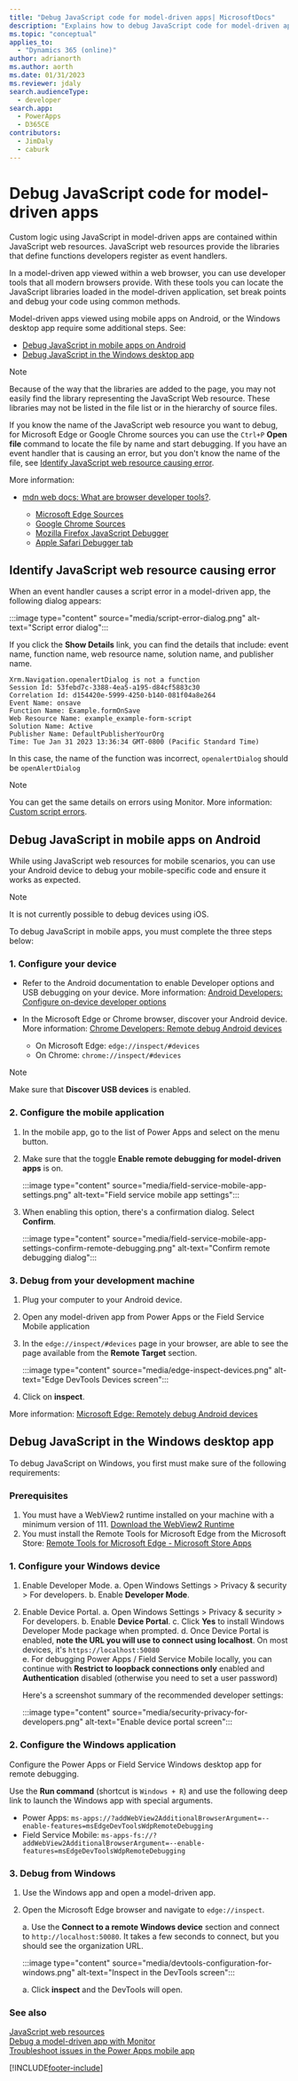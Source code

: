 ```yaml
---
title: "Debug JavaScript code for model-driven apps| MicrosoftDocs"
description: "Explains how to debug JavaScript code for model-driven apps"
ms.topic: "conceptual"
applies_to: 
  - "Dynamics 365 (online)"
author: adrianorth
ms.author: aorth
ms.date: 01/31/2023
ms.reviewer: jdaly
search.audienceType: 
  - developer
search.app: 
  - PowerApps
  - D365CE
contributors: 
  - JimDaly
  - caburk
---
```

# Debug JavaScript code for model-driven apps

Custom logic using JavaScript in model-driven apps are contained within JavaScript web resources. JavaScript web resources provide the libraries that define functions developers register as event handlers.

In a model-driven app viewed within a web browser, you can use developer tools that all modern browsers provide. With these tools you can locate the JavaScript libraries loaded in the model-driven application, set break points and debug your code using common methods.

Model-driven apps viewed using mobile apps on Android, or the Windows desktop app require some additional steps. See:

- [Debug JavaScript in mobile apps on Android](#debug-javascript-in-mobile-apps-on-android)
- [Debug JavaScript in the Windows desktop app](#debug-javascript-in-the-windows-desktop-app)

> [!NOTE]
> Because of the way that the libraries are added to the page, you may not easily find the library representing the JavaScript Web resource. These libraries may not be listed in the file list or in the hierarchy of source files.
> 
> If you know the name of the JavaScript web resource you want to debug, for Microsoft Edge or Google Chrome sources you can use the `Ctrl+P` **Open file** command to locate the file by name and start debugging. If you have an event handler that is causing an error, but you don't know the name of the file, see [Identify JavaScript web resource causing error](#identify-javascript-web-resource-causing-error).

More information:

- [mdn web docs: What are browser developer tools?](https://developer.mozilla.org/docs/Learn/Common_questions/What_are_browser_developer_tools).

   - [Microsoft Edge Sources](/microsoft-edge/devtools-guide-chromium/sources/)
   - [Google Chrome Sources](https://developer.chrome.com/docs/devtools/sources/)
   - [Mozilla Firefox JavaScript Debugger](https://firefox-source-docs.mozilla.org/devtools-user/debugger/index.html)
   - [Apple Safari Debugger tab](https://support.apple.com/guide/safari-developer/debugger-tab-devfce7d9aed/mac)

## Identify JavaScript web resource causing error

When an event handler causes a script error in a model-driven app, the following dialog appears:

:::image type="content" source="media/script-error-dialog.png" alt-text="Script error dialog":::

If you click the **Show Details** link, you can find the details that include: event name, function name, web resource name, solution name, and publisher name.

```
Xrm.Navigation.openalertDialog is not a function
Session Id: 53febd7c-3388-4ea5-a195-d84cf5883c30
Correlation Id: d154420e-5999-4250-b140-081f04a8e264
Event Name: onsave
Function Name: Example.formOnSave
Web Resource Name: example_example-form-script
Solution Name: Active
Publisher Name: DefaultPublisherYourOrg
Time: Tue Jan 31 2023 13:36:34 GMT-0800 (Pacific Standard Time)
```

In this case, the name of the function was incorrect, `openalertDialog` should be `openAlertDialog`

> [!NOTE]
> You can get the same details on errors using Monitor. More information: [Custom script errors](../../../maker/monitor-modelapps.md#custom-script-errors).

## Debug JavaScript in mobile apps on Android

While using JavaScript web resources for mobile scenarios, you can use your Android device to debug your mobile-specific code and ensure it works as expected.

> [!NOTE]
> It is not currently possible to debug devices using iOS.

To debug JavaScript in mobile apps, you must complete the three steps below:

### 1. Configure your device

- Refer to the Android documentation to enable Developer options and USB debugging on your device. More information: [Android Developers: Configure on-device developer options](https://developer.android.com/studio/debug/dev-options)
- In the Microsoft Edge or Chrome browser, discover your Android device. More information: [Chrome Developers: Remote debug Android devices](https://developer.chrome.com/docs/devtools/remote-debugging/)

   - On Microsoft Edge: `edge://inspect/#devices`
   - On Chrome: `chrome://inspect/#devices`

> [!NOTE]
> Make sure that **Discover USB devices** is enabled.

### 2. Configure the mobile application

1. In the mobile app, go to the list of Power Apps and select on the menu button.
1. Make sure that the toggle **Enable remote debugging for model-driven apps** is on.

   :::image type="content" source="media/field-service-mobile-app-settings.png" alt-text="Field service mobile app settings":::

1. When enabling this option, there's a confirmation dialog. Select **Confirm**.

   :::image type="content" source="media/field-service-mobile-app-settings-confirm-remote-debugging.png" alt-text="Confirm remote debugging dialog":::

### 3. Debug from your development machine

1. Plug your computer to your Android device.
1. Open any model-driven app from Power Apps or the Field Service Mobile application
1. In the `edge://inspect/#devices` page in your browser, are able to see the page available from the **Remote Target** section.

   :::image type="content" source="media/edge-inspect-devices.png" alt-text="Edge DevTools Devices screen":::

1. Click on **inspect**.

More information: [Microsoft Edge: Remotely debug Android devices](/microsoft-edge/devtools-guide-chromium/remote-debugging/)

## Debug JavaScript in the Windows desktop app

To debug JavaScript on Windows, you first must make sure of the following requirements:

### Prerequisites

1. You must have a WebView2 runtime installed on your machine with a minimum version of 111. [Download the WebView2 Runtime](https://developer.microsoft.com/microsoft-edge/webview2/#download-section)
1. You must install the Remote Tools for Microsoft Edge from the Microsoft Store: [Remote Tools for Microsoft Edge - Microsoft Store Apps](https://apps.microsoft.com/store/detail/remote-tools-for-microsoft-edge/9P6CMFV44ZLT)

### 1. Configure your Windows device

1. Enable Developer Mode.
    a. Open Windows Settings > Privacy & security > For developers.
    b. Enable **Developer Mode**.
1. Enable Device Portal.
    a. Open Windows Settings > Privacy & security > For developers.
    b. Enable **Device Portal**.
    c. Click **Yes** to install Windows Developer Mode package when prompted.
    d. Once Device Portal is enabled, **note the URL you will use to connect using localhost**. On most devices, it's `https://localhost:50080`  
    e. For debugging Power Apps / Field Service Mobile locally, you can continue with **Restrict to loopback connections only** enabled and **Authentication** disabled (otherwise you need to set a user password)

   Here's a screenshot summary of the recommended developer settings:

   :::image type="content" source="media/security-privacy-for-developers.png" alt-text="Enable device portal screen":::

### 2. Configure the Windows application

Configure the Power Apps or Field Service Windows desktop app for remote debugging.

Use the **Run command** (shortcut is `Windows + R`) and use the following deep link to launch the Windows app with special arguments.

- Power Apps: `ms-apps://?addWebView2AdditionalBrowserArgument=--enable-features=msEdgeDevToolsWdpRemoteDebugging`
- Field Service Mobile: `ms-apps-fs://?addWebView2AdditionalBrowserArgument=--enable-features=msEdgeDevToolsWdpRemoteDebugging`

### 3. Debug from Windows

1. Use the Windows app and open a model-driven app.
1. Open the Microsoft Edge browser and navigate to `edge://inspect`.
   
   a. Use the **Connect to a remote Windows device** section and connect to `http://localhost:50080`. It takes a few seconds to connect, but you should see the organization URL.

   :::image type="content" source="media/devtools-configuration-for-windows.png" alt-text="Inspect in the DevTools screen":::

   a. Click **inspect** and the DevTools will open.

### See also

[JavaScript web resources](../script-jscript-web-resources.md)<br />
[Debug a model-driven app with Monitor](../../../maker/monitor-modelapps.md)<br />
[Troubleshoot issues in the Power Apps mobile app](../../../mobile/powerapps-mobile-troubleshoot.md)

[!INCLUDE[footer-include](../../../includes/footer-banner.md)]